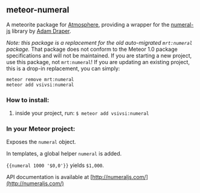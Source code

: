 ## meteor-numeral

A meteorite package for [Atmosphere](https://atmosphere.meteor.com), providing a wrapper for the [numeral-js](https://github.com/adamwdraper/Numeral-js) library by [Adam Draper](https://github.com/adamwdraper).

*Note: this package is a replacement for the old auto-migrated `mrt:numeral` package.*
That package does not conform to the Meteor 1.0 package specifications and will not be maintained.
If you are starting a new project, use this package, not `mrt:numeral`!
If you are updating an existing project, this is a drop-in replacement, you can simply:
```
meteor remove mrt:numeral
meteor add vsivsi:numeral
```

### How to install:
1. inside your project, run:
    `$ meteor add vsivsi:numeral`

### In your Meteor project:

Exposes the `numeral` object.

In templates, a global helper `numeral` is added. 

`{{numeral 1000 '$0,0'}}` yields `$1,000`.

API documentation is available at [http://numeraljs.com/](http://numeraljs.com/)

